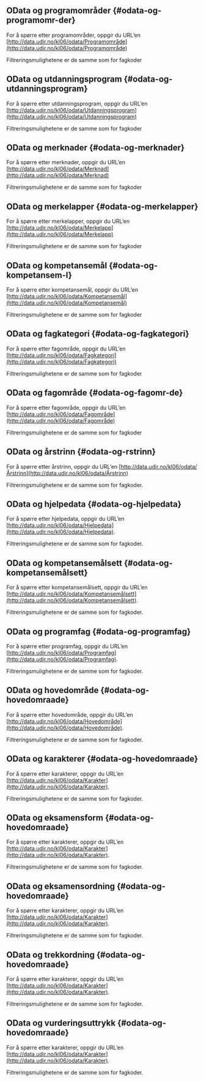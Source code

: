 ## OData og programområder {#odata-og-programomr-der}

For å spørre etter programområder, oppgir du URL’en [http://data.udir.no/kl06/odata/Programområde](http://data.udir.no/kl06/odata/Programområde)

Filtreringsmulighetene er de samme som for fagkoder

## OData og utdanningsprogram {#odata-og-utdanningsprogram}

For å spørre etter utdanningsprogram, oppgir du URL’en [http://data.udir.no/kl06/odata/Utdanningsprogram](http://data.udir.no/kl06/odata/Utdanningsprogram)

Filtreringsmulighetene er de samme som for fagkoder

## OData og merknader {#odata-og-merknader}

For å spørre etter merknader, oppgir du URL’en [http://data.udir.no/kl06/odata/Merknad](http://data.udir.no/kl06/odata/Merknad)

Filtreringsmulighetene er de samme som for fagkoder

## OData og merkelapper {#odata-og-merkelapper}

For å spørre etter merkelapper, oppgir du URL’en [http://data.udir.no/kl06/odata/Merkelapp](http://data.udir.no/kl06/odata/Merkelapp)

Filtreringsmulighetene er de samme som for fagkoder

## OData og kompetansemål {#odata-og-kompetansem-l}

For å spørre etter kompetansemål, oppgir du URL’en [http://data.udir.no/kl06/odata/Kompetansemål](http://data.udir.no/kl06/odata/Kompetansemål)

Filtreringsmulighetene er de samme som for fagkoder

## OData og fagkategori {#odata-og-fagkategori}

For å spørre etter fagområde, oppgir du URL’en [http://data.udir.no/kl06/odata/Fagkategori](http://data.udir.no/kl06/odata/Fagkategori)

Filtreringsmulighetene er de samme som for fagkoder

## OData og fagområde {#odata-og-fagomr-de}

For å spørre etter fagområde, oppgir du URL’en [http://data.udir.no/kl06/odata/Fagområde](http://data.udir.no/kl06/odata/Fagområde)

Filtreringsmulighetene er de samme som for fagkoder

## OData og årstrinn {#odata-og-rstrinn}

For å spørre etter årstrinn, oppgir du URL’en [http://data.udir.no/kl06/odata/Årstrinn](http://data.udir.no/kl06/odata/Årstrinn)

Filtreringsmulighetene er de samme som for fagkoder.

## OData og hjelpedata {#odata-og-hjelpedata}

For å spørre etter hjelpedata, oppgir du URL’en [http://data.udir.no/kl06/odata/Hjelpedata](http://data.udir.no/kl06/odata/Hjelpedata).

Filtreringsmulighetene er de samme som for fagkoder.

## OData og kompetansemålsett {#odata-og-kompetansemålsett}

For å spørre etter kompetansemålsett, oppgir du URL’en [http://data.udir.no/kl06/odata/Kompetansemålsett](http://data.udir.no/kl06/odata/Kompetansemålsett).

Filtreringsmulighetene er de samme som for fagkoder.

## OData og programfag {#odata-og-programfag}

For å spørre etter programfag, oppgir du URL’en [http://data.udir.no/kl06/odata/Programfag](http://data.udir.no/kl06/odata/Programfag).

Filtreringsmulighetene er de samme som for fagkoder.

## OData og hovedområde {#odata-og-hovedomraade}

For å spørre etter hovedområde, oppgir du URL’en [http://data.udir.no/kl06/odata/Hovedområde](http://data.udir.no/kl06/odata/Hovedområde).

Filtreringsmulighetene er de samme som for fagkoder.

## OData og karakterer {#odata-og-hovedomraade}

For å spørre etter karakterer, oppgir du URL’en [http://data.udir.no/kl06/odata/Karakter](http://data.udir.no/kl06/odata/Karakter).

Filtreringsmulighetene er de samme som for fagkoder.

## OData og eksamensform {#odata-og-hovedomraade}

For å spørre etter karakterer, oppgir du URL’en [http://data.udir.no/kl06/odata/Karakter](http://data.udir.no/kl06/odata/Karakter).

Filtreringsmulighetene er de samme som for fagkoder.

## OData og eksamensordning {#odata-og-hovedomraade}

For å spørre etter karakterer, oppgir du URL’en [http://data.udir.no/kl06/odata/Karakter](http://data.udir.no/kl06/odata/Karakter).

Filtreringsmulighetene er de samme som for fagkoder.

## OData og trekkordning {#odata-og-hovedomraade}

For å spørre etter karakterer, oppgir du URL’en [http://data.udir.no/kl06/odata/Karakter](http://data.udir.no/kl06/odata/Karakter).

Filtreringsmulighetene er de samme som for fagkoder.

## OData og vurderingsuttrykk {#odata-og-hovedomraade}

For å spørre etter karakterer, oppgir du URL’en [http://data.udir.no/kl06/odata/Karakter](http://data.udir.no/kl06/odata/Karakter).

Filtreringsmulighetene er de samme som for fagkoder.





